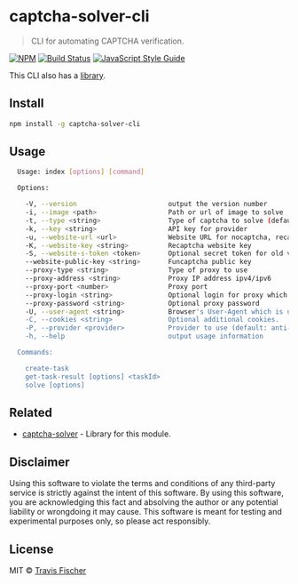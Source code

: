 # captcha-solver-cli

> CLI for automating CAPTCHA verification.

[![NPM](https://img.shields.io/npm/v/captcha-solver-cli.svg)](https://www.npmjs.com/package/captcha-solver-cli) [![Build Status](https://travis-ci.com/transitive-bullshit/captcha-solver.svg?branch=master)](https://travis-ci.com/transitive-bullshit/captcha-solver) [![JavaScript Style Guide](https://img.shields.io/badge/code_style-standard-brightgreen.svg)](https://standardjs.com)

This CLI also has a [library](https://github.com/transitive-bullshit/captcha-solver/tree/master/packages/captcha-solver).

## Install

```bash
npm install -g captcha-solver-cli
```

## Usage

```bash
  Usage: index [options] [command]

  Options:

    -V, --version                       output the version number
    -i, --image <path>                  Path or url of image to solve
    -t, --type <string>                 Type of captcha to solve (default: image-to-text)
    -k, --key <string>                  API key for provider
    -u, --website-url <url>             Website URL for nocaptcha, recaptcha, and funcaptcha
    -K, --website-key <string>          Recaptcha website key
    -S, --website-s-token <token>       Optional secret token for old version of Recaptcha
    --website-public-key <string>       Funcaptcha public key
    --proxy-type <string>               Type of proxy to use
    --proxy-address <string>            Proxy IP address ipv4/ipv6
    --proxy-port <number>               Proxy port
    --proxy-login <string>              Optional login for proxy which requires authorizaiton (basic)
    --proxy-password <string>           Optional proxy password
    -U, --user-agent <string>           Browser's User-Agent which is used in emulation.
    -C, --cookies <string>              Optional additional cookies.
    -P, --provider <provider>           Provider to use (default: anti-captcha)
    -h, --help                          output usage information

  Commands:

    create-task
    get-task-result [options] <taskId>
    solve [options]
```

## Related

-   [captcha-solver](https://github.com/transitive-bullshit/captcha-solver/tree/master/packages/captcha-solver) - Library for this module.

## Disclaimer

Using this software to violate the terms and conditions of any third-party service is strictly against the intent of this software. By using this software, you are acknowledging this fact and absolving the author or any potential liability or wrongdoing it may cause. This software is meant for testing and experimental purposes only, so please act responsibly.

## License

MIT © [Travis Fischer](https://github.com/transitive-bullshit)

